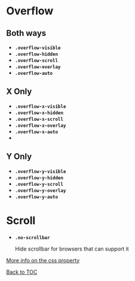 # Overflow

## Both ways

- **`.overflow-visible`**
- **`.overflow-hidden`**
- **`.overflow-scroll`**
- **`.overflow-overlay`**
- **`.overflow-auto`**

## X Only

- **`.overflow-x-visible`**
- **`.overflow-x-hidden`**
- **`.overflow-x-scroll`**
- **`.overflow-x-overlay`**
- **`.overflow-x-auto`**
-

## Y Only

- **`.overflow-y-visible`**
- **`.overflow-y-hidden`**
- **`.overflow-y-scroll`**
- **`.overflow-y-overlay`**
- **`.overflow-y-auto`**

# Scroll

- **`.no-scrollbar`**

  Hide scrollbar for browsers that can support it

[More info on the css property](https://www.w3schools.com/css/css_overflow.asp)

[Back to TOC](../../../readme.md)
